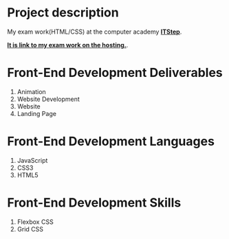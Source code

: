 # Project description

My exam work(HTML/CSS) at the computer academy **[ITStep](https://itstep.zp.ua/)**. 

**[It is link to my exam work on the hosting.](http://e990969v.beget.tech/index.html)**. 

# Front-End Development Deliverables

1. Animation
2. Website Development
3. Website
4. Landing Page

# Front-End Development Languages

1. JavaScript
2. CSS3
3. HTML5

# Front-End Development Skills

1. Flexbox CSS 
2. Grid CSS
